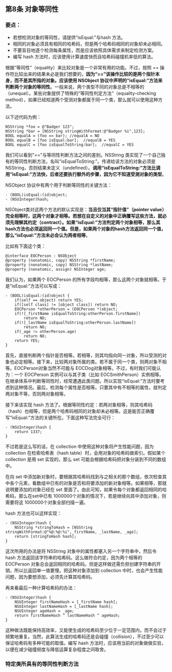 ## 第8条 对象等同性

### 要点：

* 若想检测对象的等同性，请提供“isEqual:”与hash 方法。
* 相同的对象必须具有相同的哈希码，但是两个哈希码相同的对象却未必相同。
* 不要盲目地逐个检测每条属性，而是应该依照具体需求来制定检测方案。
* 编写 hash 方法时，应该使用计算速度快而且哈希码碰撞机率低的算法。

根据“等同性”（equality）来比较对象是一个非常有用的功能。不过，按照 == 操作符比较出来的结果未必是我们想要的，**因为“==”该操作比较的是两个指针本身，而不是其所指的对象。应该使用 NSObject 协议中声明的“isEqual:”方法来判断两个对象的等同性**。一般来说，两个类型不同的对象总是不相等的（unequal）。某些对象提供了特殊的“等同性判定方法”（equality-checking method），如果已经知道两个受测对象都属于同一个类，那么就可以使用这种方法。

以下述代码为例：

```
NSString *foo = @"Badger 123";
NSString *bar = [NSString stringWithFormat:@"Badger %i",123];
BOOL equalA = (foo == bar); //equalA = NO
BOOL equalB = [foo isEqual:bar];  //equalB = YES
BOOL equalC = [foo isEqualToString:bar];  //equalC = YES
```

我们可以看到"=="与等同性判断方法之间的差别。NSString 类实现了一个自己独有的等同性判断方法，名叫“isEqualToString:”。传递给该方法的对象必须是 NSString，否则结果未定义（undefined）。**调用“isEqualToString:”方法比调用“isEqual:”方法快，后者还要执行额外的步骤，因为它不知道受测对象的类型**。

NSObject 协议中有两个用于判断等同性的关键方法：

```
- (BOOL)isEqual:(id)object;
- (NSUInteger)hash;
```

NSObject类对这两个方法的默认实现是：**当且仅当其“指针值”（pointer value）完全相等时，这两个对象才相等。若想在自定义的对象中正确覆写这些方法，就必须先理解其约定（contract）。如果“isEqual:”方法判定两个对象相等，那么其hash方法也必须返回同一个值。但是，如果两个对象的hash方法返回同一个值，那么“isEqual:”方法未必会认为两者相等**。

比如有下面这个类：

```
@interface EOCPerson : NSObject
@property (nonatomic, copy) NSString *firstName;
@property (nonatomic, copy) NSString *lastName;
@property (nonatomic, assign) NSInteger age;
```

我们认为，如果两个 EOCPerson 的所有字段均相等，那么这两个对象就相等。于是“isEqual:”方法可以写成：

```
- (BOOL)isEqual:(id)object {
    if(self == object) return YES;
    if([self class] != [object class]) return NO;
    EOCPerson *otherPerson = (EOCPerson *)object;
    if(![_firstName isEqualToString:otherPerson.firstName])
        return NO;
    if(![_lastName isEqualToString:otherPerson.lastName])
        return NO;
    if(_age != otherPerson.age)
        return NO;
    return YES;
}
```

首先，直接判断两个指针是否相等。若相等，则其均指向同一对象，所以受测的对象也必定相等。接下来，比较两对象所属的类。若不属于同一个类，则两对象不相等。EOCPerson对象当然不可能与 EOCDog对象相等。不过，有时我们可能认为：一个 EOCPerson 实例可以与其子类（比如 EOCSmithPerson）实例相等。在继承体系中判断等同性时，经常遭遇此类问题。所以实现“isEqual:”方法时要考虑到这种情况。最后，检测每个属性是否相等。只要其中有不相等的属性，就判定两对象不等，否则两对象相等。

接下来该实现 hash 方法了。根据等同性约定：若两对象相等，则其哈希码（hash）也相等，但是两个哈希码相同的对象却未必相等。这是能否正确覆写“isEqual:”方法的关键所在。下面这种写法完全可行：

```
- (NSUInteger)hash {
    return 1337;
}
```

不过若是这么写的话，在 collection 中使用这种对象将产生性能问题，因为 collection 在检索哈希表（hash table）时，会用对象的哈希码做索引。假如某个 collection 是用 set 实现的，那么 set 可能会根据哈希码把对象分装到不同的数组中。

在向 set 中添加新对象时，要根据其哈希码找到与之相关的那个数组，依次检查其中各个元素，看数组中已有的对象是否和将要添加的新对象相等。如果相等，那就说明要添加的对象已经在 set 里面了。由此可知，如果令每个对象都返回相同的哈希码，那么在set中已有 1000000个对象的情况下，若是继续向其中添加对象，则需要将这 1000000个对象全部扫描一遍。

hash 方法也可以这样实现：

```
- (NSUInteger)hash {
    NSString *stringToHash = [NSString stringWithFormat:@"%@:%@:%i",_firstName, _lastName, _age];
    return [stringToHash hash];
}
```

这次所用的办法是将 NSString 对象中的属性都塞入另一个字符串中，然后令hash 方法返回该字符串的哈希码。这么做符合约定，因为两个相等的 EOCPerson 对象总会返回相同的哈希码。但是这样做还需负担创建字符串的开销，所以比返回单一值要慢。把这种对象添加到 collection 中时，也会产生性能问题，因为要想添加，必须先计算其哈希码。

再来看最后一种计算哈希码的办法：

```
- (NSUInteger)hash {
    NSUInteger firstNameHash = [_firstName hash];
    NSUInteger lastNameHash = [_lastName hash];
    NSUInteger ageHash = _age;
    return firstNameHash ^ lastNameHash ^ ageHash;
}
```

这种做法既能保持高效率，又能使生成的哈希码至少位于一定范围内，而不会过于频繁地重复。当然，此算法生成的哈希码还是会碰撞（collision），不过至少可以保证哈希码有多种可能的取值。编写 hash 方法时，应该用当前的对象做做实验，以便在减少碰撞频度与降低运算复杂程度之间取舍。

### 特定类所具有的等同性判断方法







